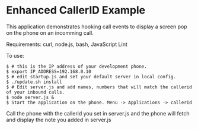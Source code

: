 Enhanced CallerID Example
=========================

This application demonstrates hooking call events to display a screen pop on the
phone on an incomming call.

Requirements: curl, node.js, bash, JavaScript Lint

To use:

    $ # this is the IP address of your development phone.
    $ export IP_ADDRESS=192.168.0.10
    $ # edit startup.js and set your default server in local config.
    $ ./update.sh install
    $ # Edit server.js and add names, numbers that will match the callerid of your inbound calls.
    $ node server.js &
    $ Start the application on the phone. Menu -> Applications -> callerId

Call the phone with the callerid you set in server.js and the phone will fetch
and display the note you added in server.js

